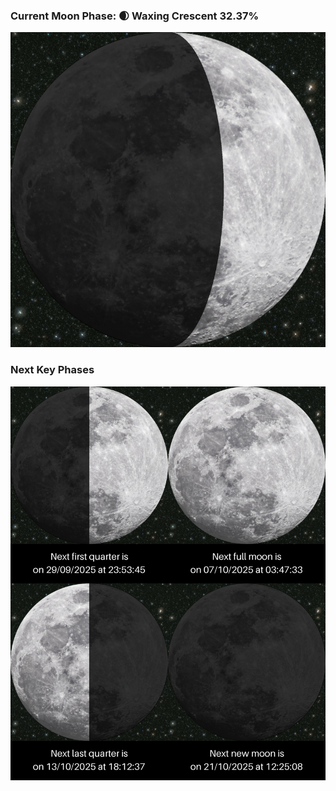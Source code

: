 ### Current Moon Phase: 🌒 Waxing Crescent 32.37%
![Moon Phase](moonphase.png)
### Next Key Phases
![Gallery](gallery.png)